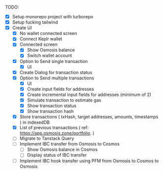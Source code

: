 TODO:

- [x] Setup monorepo project with turborepo
- [x] Setup fucking tailwind
- [x] Create UI
  - [x] No wallet connected screen
  - [x] Connect Keplr wallet
  - [x] Connected screen
    - [x] Show Osmosis balance
    - [x] Switch wallet account
  - [x] Option to Send single transaction
    - [x] UI
  - [x] Create Dialog for transaction status
  - [x] Option to Send multiple transactions
    - [x] UI
    - [x] Create input fields for addresses
    - [x] Create incremental input fields for addresses (minimum of 2)
    - [x] Simulate transaction to estimate gas
    - [x] Show transaction status
    - [x] Show transaction hash
  - [x] Store transactions ( txHash, target addresses, amounts, timestamps ) in indexedDB
  - [x] List of previous transactions ( ref: https://app.osmosis.zone/portfolio. )
  - [ ] Migrate to Tanstack Query
  - [ ] Implement IBC transfer from Osmosis to Cosmos
    - [ ] Show Osmosis balance in Cosmos
    - [ ] Display status of IBC transfer
  - [ ] Implement IBC hook transfer using PFM from Osmosis to Cosmos to Osmosis
